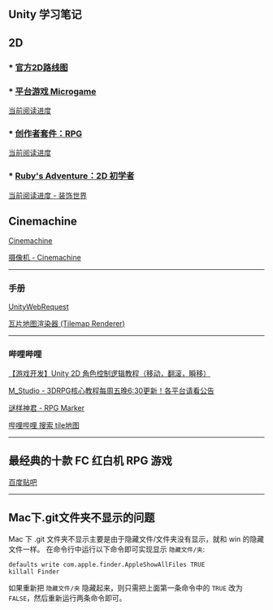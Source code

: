 ## Unity 学习笔记

## 2D

### * [官方2D路线图](https://unity.com/cn/roadmap/unity-platform/2d)

### * [平台游戏 Microgame](https://learn.unity.com/project/ping-tai-you-xi-microgame?uv=2019.3)

[当前阅读进度](https://learn.unity.com/tutorial/2d-ping-tai-you-xi-xiu-gai-you-se-shi-jie?uv=2019.3&projectId=5facf6bcedbc2a043f509bd7#)

### * [创作者套件：RPG](https://learn.unity.com/project/chuang-zuo-zhe-tao-jian-rpg?uv=2020.3)

[当前阅读进度](https://learn.unity.com/tutorial/tian-chong-ni-de-shi-jie?uv=2020.3&projectId=5facfb7dedbc2a001f53383c#6073f4b4edbc2a001f576ac6)

### * [Ruby's Adventure：2D 初学者](https://learn.unity.com/project/ruby-s-adventure-2d-chu-xue-zhe)

[当前阅读进度 - 装饰世界](https://learn.unity.com/tutorial/zhuang-shi-shi-jie?uv=2020.3&projectId=5facf921edbc2a2003a58d3a)

## Cinemachine

[Cinemachine](https://learn.unity.com/tutorial/cinemachine#)

[摄像机 - Cinemachine](https://learn.unity.com/tutorial/she-xiang-ji-cinemachine?projectId=5facf921edbc2a2003a58d3a#)

---

### 手册

[UnityWebRequest](https://docs.unity3d.com/cn/2020.3/Manual/UnityWebRequest.html)

[瓦片地图渲染器 (Tilemap Renderer)](https://docs.unity3d.com/cn/2020.3/Manual/class-TilemapRenderer.html)

---

### 哔哩哔哩

[【游戏开发】Unity 2D 角色控制逻辑教程（移动，翻滚，瞬移）](https://www.bilibili.com/video/av94823619/)

[M_Studio - 3DRPG核心教程每周五晚6:30更新！各平台请看公告](https://space.bilibili.com/370283072/)

[谜样神君 - RPG Marker](https://space.bilibili.com/2394867)

[哔哩哔哩 搜索 tile地图](https://search.bilibili.com/all?keyword=tile%20地图)

---

## 最经典的十款 FC 红白机 RPG 游戏
[百度贴吧](http://tieba.baidu.com/p/6841888066)

---

## Mac下.git文件夹不显示的问题
Mac 下 .git 文件夹不显示主要是由于隐藏文件/文件夹没有显示，就和 win 的隐藏文件一样。
在命令行中运行以下命令即可实现显示 `隐藏文件/夹`:
```
defaults write com.apple.finder.AppleShowAllFiles TRUE
killall Finder
```
如果重新把 `隐藏文件/夹` 隐藏起来，则只需把上面第一条命令中的 `TRUE` 改为 `FALSE`，然后重新运行两条命令即可。